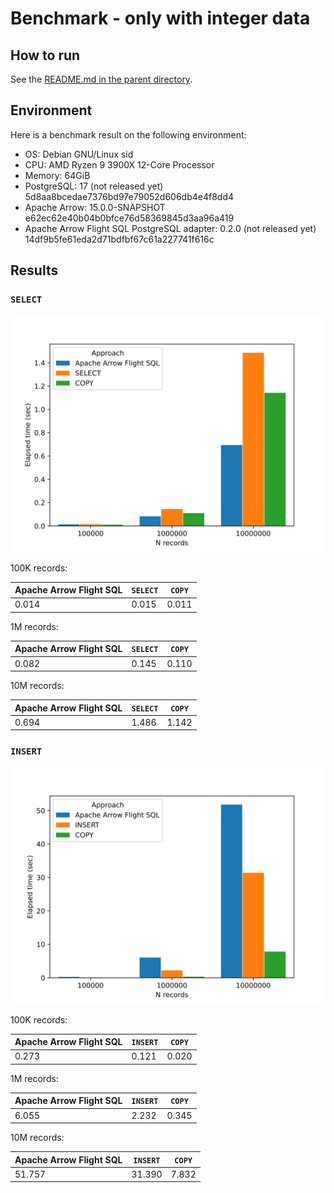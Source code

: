 <!--
  Licensed to the Apache Software Foundation (ASF) under one
  or more contributor license agreements.  See the NOTICE file
  distributed with this work for additional information
  regarding copyright ownership.  The ASF licenses this file
  to you under the Apache License, Version 2.0 (the
  "License"); you may not use this file except in compliance
  with the License.  You may obtain a copy of the License at

    http://www.apache.org/licenses/LICENSE-2.0

  Unless required by applicable law or agreed to in writing,
  software distributed under the License is distributed on an
  "AS IS" BASIS, WITHOUT WARRANTIES OR CONDITIONS OF ANY
  KIND, either express or implied.  See the License for the
  specific language governing permissions and limitations
  under the License.
-->

# Benchmark - only with integer data

## How to run

See the [README.md in the parent directory](../README.md).

## Environment

Here is a benchmark result on the following environment:

- OS: Debian GNU/Linux sid
- CPU: AMD Ryzen 9 3900X 12-Core Processor
- Memory: 64GiB
- PostgreSQL: 17 (not released yet)
  5d8aa8bcedae7376bd97e79052d606db4e4f8dd4
- Apache Arrow: 15.0.0-SNAPSHOT
  e62ec62e40b04b0bfce76d58369845d3aa96a419
- Apache Arrow Flight SQL PostgreSQL adapter:
  0.2.0 (not released yet)
  14df9b5fe61eda2d71bdfbf67c61a227741f616c

## Results

### `SELECT`

![Graph](select.svg)

100K records:

| Apache Arrow Flight SQL | `SELECT` | `COPY` |
| ----------------------- | -------- | ------ |
| 0.014                   | 0.015    | 0.011  |

1M records:

| Apache Arrow Flight SQL | `SELECT` | `COPY` |
| ----------------------- | -------- | ------ |
| 0.082                   | 0.145    | 0.110  |

10M records:

| Apache Arrow Flight SQL | `SELECT` | `COPY` |
| ----------------------- | -------- | ------ |
| 0.694                   | 1.486    | 1.142  |

### `INSERT`

![Graph](insert.svg)

100K records:

| Apache Arrow Flight SQL | `INSERT` | `COPY` |
| ----------------------- | -------- | ------ |
| 0.273                   | 0.121    | 0.020  |

1M records:

| Apache Arrow Flight SQL | `INSERT` | `COPY` |
| ----------------------- | -------- | ------ |
| 6.055                   | 2.232    | 0.345  |

10M records:

| Apache Arrow Flight SQL | `INSERT` | `COPY` |
| ----------------------- | -------- | ------ |
| 51.757                  | 31.390   | 7.832  |
